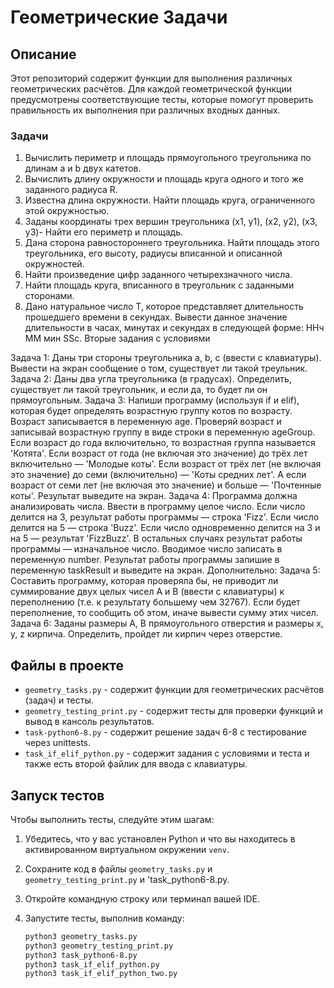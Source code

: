 # Геометрические Задачи

## Описание
Этот репозиторий содержит функции для выполнения различных геометрических расчётов. Для каждой геометрической функции предусмотрены соответствующие тесты, которые помогут проверить правильность их выполнения при различных входных данных.

### Задачи
1. Вычислить периметр и площадь прямоугольного треугольника по длинам а и b двух катетов.
2. Вычислить длину окружности и площадь круга одного и того же заданного радиуса R.
3. Известна длина окружности. Найти площадь круга, ограниченного этой окружностью.
4. Заданы координаты трех вершин треугольника (х1, у1), (х2, у2),
(х3, y3)- Найти его периметр и площадь.
5. Дана сторона равностороннего треугольника. Найти площадь
этого треугольника, его высоту, радиусы вписанной и описанной
окружностей.
6. Найти произведение цифр заданного четырехзначного числа.
7. Найти площадь круга, вписанного в треугольник с заданными сторонами.
8. Дано натуральное число Т, которое представляет длительность прошедшего времени в секундах. Вывести данное значение
длительности в часах, минутах и секундах в следующей форме:
ННч ММ мин SSc.
Вторые задания с условиями

Задача 1:
Даны три стороны треугольника a, b, с (ввести с клавиатуры). Вывести на экран сообщение о том, существует ли такой треульник.
Задача 2: Даны два угла треугольника (в градусах). Определить, существует ли такой треугольник, и если да, то будет ли он прямоугольным.
Задача 3: Напиши программу (используя if и elif), которая будет определять возрастную группу котов по возрасту.
Возраст записывается в переменную age.
Проверяй возраст и записывай возрастную группу в виде строки в переменную ageGroup.
Если возраст до года включительно, то возрастная группа называется 'Котята'.
Если возраст от года (не включая это значение) до трёх лет включительно — 'Молодые коты'.
Если возраст от трёх лет (не включая это значение) до семи (включительно) — 'Коты средних лет'.
А если возраст от семи лет (не включая это значение) и больше — 'Почтенные коты'.
Результат выведите на экран.
Задача 4: Программа должна анализировать числа.
Ввести в программу целое число.
Если число делится на 3, результат работы программы — строка 'Fizz'.
Если число делится на 5 — строка 'Buzz'.
Если число одновременно делится на 3 и на 5 — результат 'FizzBuzz'.
В остальных случаях результат работы программы — изначальное число.
Вводимое число записать в переменную number.
Результат работы программы запишие в переменную taskResult и выведите на экран.
Дополнительно:
Задача 5:
Составить программу, которая проверяла бы, не приводит
ли суммирование двух целых чисел А и В (ввести с клавиатуры) к переполнению (т.е. к
результату большему чем 32767). Если будет переполнение, то сообщить об этом, иначе вывести сумму этих чисел.
Задача 6: Заданы размеры А, В прямоугольного отверстия и размеры х, у, z кирпича. Определить, пройдет ли кирпич через отверстие.

## Файлы в проекте
- `geometry_tasks.py` - содержит функции для геометрических расчётов (задач) и тесты.
- `geometry_testing_print.py` - содержит тесты для проверки функций и вывод в кансоль результатов.
- `task-python6-8.py` - содержит решение задач 6-8 с тестирование через unittests.
- `task_if_elif_python.py` - содержит задания с условиями и теста и также есть второй файлик для ввода с клавиатуры.

## Запуск тестов
Чтобы выполнить тесты, следуйте этим шагам:
1. Убедитесь, что у вас установлен Python и что вы находитесь в активированном виртуальном окружении `venv`.
2. Сохраните код в файлы `geometry_tasks.py` и `geometry_testing_print.py` и 'task_python6-8.py.
3. Откройте командную строку или терминал вашей IDE.
4. Запустите тесты, выполнив команду:

   ```bash
   python3 geometry_tasks.py
   python3 geometry_testing_print.py
   python3 task_python6-8.py
   python3 task_if_elif_python.py
   python3 task_if_elif_python_two.py

